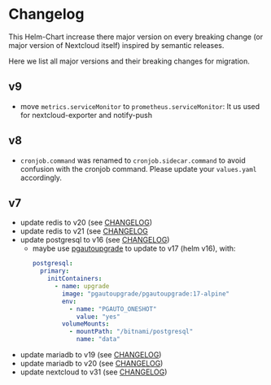 # Changelog

This Helm-Chart increase there major version on every breaking change (or major version of Nextcloud itself) inspired by semantic releases.

Here we list all major versions and their breaking changes for migration.

## v9
- move `metrics.serviceMonitor` to `prometheus.serviceMonitor`: It us used for nextcloud-exporter and notify-push

## v8
- `cronjob.command` was renamed to `cronjob.sidecar.command` to avoid confusion with the cronjob command. Please update your `values.yaml` accordingly.

## v7

- update redis to v20 (see [CHANGELOG](https://github.com/bitnami/charts/blob/main/bitnami/redis/CHANGELOG.md#2000-2024-08-09))
- update redis to v21 (see [CHANGELOG](https://github.com/bitnami/charts/blob/main/bitnami/redis/CHANGELOG.md#2100-2025-05-06)
- update postgresql to v16 (see [CHANGELOG](https://github.com/bitnami/charts/blob/main/bitnami/postgresql/CHANGELOG.md#1600-2024-10-02))
    - maybe use [pgautoupgrade](https://github.com/pgautoupgrade/docker-pgautoupgrade) to update to v17 (helm v16), with:
      ```yaml
      postgresql:
        primary:
          initContainers:
            - name: upgrade
              image: "pgautoupgrade/pgautoupgrade:17-alpine"
              env:
                - name: "PGAUTO_ONESHOT"
                  value: "yes"
              volumeMounts:
                - mountPath: "/bitnami/postgresql"
                  name: "data"
      ```
- update mariadb to v19 (see [CHANGELOG](https://github.com/bitnami/charts/blob/main/bitnami/mariadb/CHANGELOG.md#1900-2024-07-11))
- update mariadb to v20 (see [CHANGELOG](https://github.com/bitnami/charts/blob/main/bitnami/mariadb/CHANGELOG.md#2000-2024-11-08))
- update nextcloud to v31 (see [CHANGELOG](https://nextcloud.com/changelog/#31-0-0))
